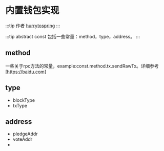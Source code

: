 # 内置钱包实现

:::tip 作者
[hurrytospring](https://github.com/hurrytospring)
:::

:::tip abstract
const 包括一些常量：method，type，address。
:::

## method
一些关于rpc方法的常量，example:const.method.tx.sendRawTx。详细参考[https://baidu.com]
## type

- blockType  
- txType

## address
- pledgeAddr
- voteAddr
- 
